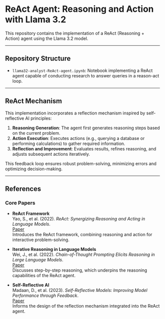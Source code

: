 # ReAct Agent: Reasoning and Action with Llama 3.2

This repository contains the implementation of a ReAct (Reasoning + Action) agent using the Llama 3.2 model. 

---

## Repository Structure

- `llama32-analyst-ReAct-agent.ipynb`: Notebook implementing a ReAct agent capable of conducting research to
  answer queries in a reason-act loop.

---

## ReAct Mechanism

This implementation incorporates a reflection mechanism inspired by self-reflective AI principles:
1. **Reasoning Generation**: The agent first generates reasoning steps based on the current problem.
2. **Action Execution**: Executes actions (e.g., querying a database or performing calculations) to gather required information.
3. **Reflection and Improvement**: Evaluates results, refines reasoning, and adjusts subsequent actions iteratively.

This feedback loop ensures robust problem-solving, minimizing errors and optimizing decision-making.

---

## References

### Core Papers
- **ReAct Framework**  
  Yao, S., et al. (2022). *ReAct: Synergizing Reasoning and Acting in Language Models*.  
  [Paper](https://arxiv.org/abs/2210.03629)  
  Introduces the ReAct framework, combining reasoning and action for interactive problem-solving.

- **Iterative Reasoning in Language Models**  
  Wei, J., et al. (2022). *Chain-of-Thought Prompting Elicits Reasoning in Large Language Models*.  
  [Paper](https://arxiv.org/abs/2201.11903)  
  Discusses step-by-step reasoning, which underpins the reasoning capabilities of the ReAct agent.

- **Self-Reflective AI**  
  Madaan, D., et al. (2023). *Self-Reflective Models: Improving Model Performance through Feedback*.  
  [Paper](https://arxiv.org/abs/2303.11313)  
  Informs the design of the reflection mechanism integrated into the ReAct agent.
